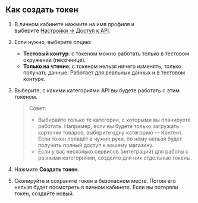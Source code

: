 ## Как создать токен

1. В личном кабинете нажмите на имя профиля и выберите [Настройки → Доступ к API](https://seller.wildberries.ru/supplier-settings/access-to-api).
2. Если нужно, выберите опцию:
    - **Тестовый контур**: с токеном можно работать только в тестовом окружении (песочнице).
    - **Только на чтение**: с токеном нельзя ничего изменять, только получать данные. Работает для реальных данных и в тестовом контуре.
3. Выберите, с какими категориями API вы будете работать с этим токеном.
    
    > Совет:
    > 
    > - Выбирайте только те категории, с которыми вы планируете работать. Например, если вы будете только загружать карточки товаров, выберите одну категорию — Контент. Если токен попадёт в чужие руки, по нему нельзя будет получить полный доступ к вашему магазину.
    > - Если у вас несколько сервисов (интеграций) для работы с разными категориями, создайте для них отдельные токены.
    
4. Нажмите **Создать токен**.
    
5. Скопируйте и сохраните токен в безопасном месте. Потом его нельзя будет посмотреть в личном кабинете. Если вы потеряли токен, создайте новый.